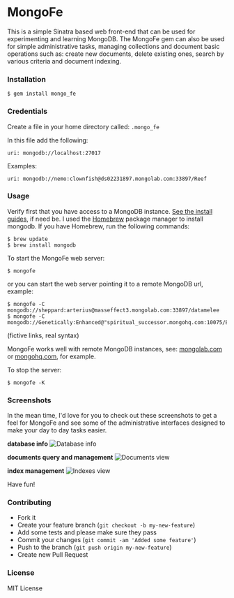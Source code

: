 # MongoFe

This is a simple Sinatra based web front-end that can be used for experimenting and learning MongoDB. The MongoFe gem can also be used for simple administrative tasks, managing collections and document basic operations such as: create new documents, delete existing ones, search by various criteria and document indexing.

### Installation

    $ gem install mongo_fe

### Credentials

Create a file in your home directory called: `.mongo_fe`

In this file add the following:

    uri: mongodb://localhost:27017

Examples:

    uri: mongodb://nemo:clownfish@ds02231897.mongolab.com:33897/Reef
    
### Usage

Verify first that you have access to a MongoDB instance. [See the install guides](http://www.mongodb.org/display/DOCS/Quickstart/), if need be. I used the [Homebrew](http://mxcl.github.com/homebrew/) package manager to install mongodb. If you have Homebrew, run the following commands:

    $ brew update
    $ brew install mongodb

To start the MongoFe web server:

    $ mongofe

or you can start the web server pointing it to a remote MongoDB url, example:

    $ mongofe -C mongodb://sheppard:arterius@masseffect3.mongolab.com:33897/datamelee
    $ mongofe -C mongodb://Genetically:Enhanced@"spiritual_successor.mongohq.com:10075/BioShock

(fictive links, real syntax)

MongoFe works well with remote MongoDB instances, see: [mongolab.com](https://mongolab.com/home) or [mongohq.com](https://mongohq.com), for example.
    
To stop the server:

    $ mongofe -K

### Screenshots

In the mean time, I'd love for you to check out these screenshots to get a feel for MongoFe and see some of the administrative interfaces designed to make your day to day tasks easier.

**database info**
![Database info](https://img.skitch.com/20120716-g4cbs3yrrwifa5pscnafitw3hw.png)

**documents query and management**
![Documents view](https://img.skitch.com/20120716-nhjfsadxug7shnkfqmui5wc7qp.png)

**index management**
![Indexes view](https://img.skitch.com/20120716-c7bwmw31wr3kmsb9ebsufhsrtj.png)

Have fun!


### Contributing

* Fork it
* Create your feature branch (``git checkout -b my-new-feature``)
* Add some tests and please make sure they pass
* Commit your changes (``git commit -am 'Added some feature'``)
* Push to the branch (``git push origin my-new-feature``)
* Create new Pull Request

### License
MIT License
    